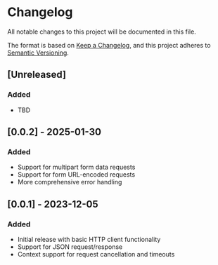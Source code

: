 # Changelog

All notable changes to this project will be documented in this file.

The format is based on [Keep a Changelog](https://keepachangelog.com/en/1.0.0/),
and this project adheres to [Semantic Versioning](https://semver.org/spec/v2.0.0.html).

## [Unreleased]

### Added
- TBD

## [0.0.2] - 2025-01-30
### Added
- Support for multipart form data requests
- Support for form URL-encoded requests
- More comprehensive error handling

## [0.0.1] - 2023-12-05
### Added
- Initial release with basic HTTP client functionality
- Support for JSON request/response
- Context support for request cancellation and timeouts

